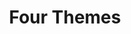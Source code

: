 ---
layout: media
title: "Four Themes"
tags:
  categories: 3d
blurb: "Four Themes"
show_blurb: true
ads: false
share: false
show_url: true
image:
  id: 36086412561
photoset:
  id: "72157684353917651"
---